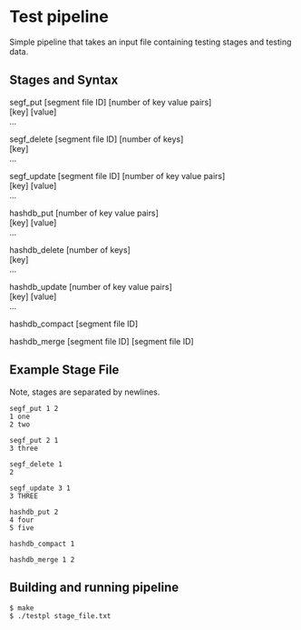 # Test pipeline
Simple pipeline that takes an input file containing testing stages and testing data.

## Stages and Syntax
segf_put \[segment file ID] \[number of key value pairs]<br>
\[key] \[value]<br>
...<br>

segf_delete \[segment file ID] \[number of keys\]<br>
\[key]<br>
...<br>

segf_update \[segment file ID] \[number of key value pairs]<br>
\[key] \[value]<br>
...<br>

hashdb_put \[number of key value pairs]<br>
\[key] \[value]<br>
...<br>

hashdb_delete \[number of keys]<br>
\[key]<br>
...<br>

hashdb_update \[number of key value pairs]<br>
\[key] \[value]<br>
...<br>

hashdb_compact \[segment file ID]<br>

hashdb_merge \[segment file ID] \[segment file ID]<br>

## Example Stage File
Note, stages are separated by newlines.
```
segf_put 1 2
1 one
2 two

segf_put 2 1
3 three

segf_delete 1
2

segf_update 3 1
3 THREE

hashdb_put 2
4 four
5 five

hashdb_compact 1

hashdb_merge 1 2
```

## Building and running pipeline
```
$ make
$ ./testpl stage_file.txt
```














